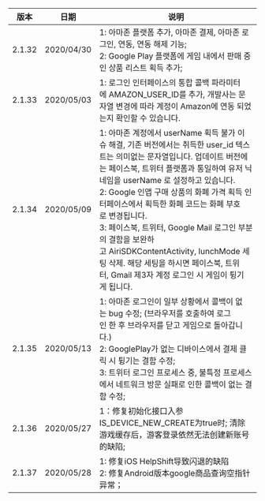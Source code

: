 |  版本   |  日期  |  说明 |
|  ----  | ----  |   ----  | 
| 2.1.32  | 2020/04/30 | 1: 아마존 플랫폼 추가, 아마존 결제, 아마존 로그인, 연동, 연동 해제 기능;<br>2: Google Play 플랫폼에 게임 내에서 판매 중인 상품 리스트 획득 추가;  |
| 2.1.33   | 2020/05/03 | 1: 로그인 인터페이스의 통합 콜백 파라미터에 AMAZON_USER_ID를 추가, 개발사는 문자열 변경에 따라 계정이 Amazon에 연동 되었는지 확인할 수 있습니다.  |
| 2.1.34   | 2020/05/09 | 1: 아마존 계정에서 userName 획득 불가 이슈 해결, 기존 버전에서는 취득한 user_id 텍스트는 의미없는 문자열입니다. 업데이트 버전에는 페이스북, 트위터 플랫폼과 통일하여 유저 닉네임을 userName 로 설정하고 있습니다.<br> 2: Google 인앱 구매 상품의 화폐 가격 획득 인터페이스에서 획득한 화폐 코드는 화폐 부호로 변경됩니다.<br> 3: 페이스북, 트위터, Google Mail 로그인 부분의 결함을 보완하고 AiriSDKContentActivity, lunchMode 세팅 삭제. 해당 세팅을 하시면 페이스북, 트위터, Gmail 제3자 계정 로그인 시 ​​게임이 튕기게 됩니다. |
| 2.1.35   | 2020/05/13 | 1: 아마존 로그인이 일부 상황에서 콜백이 없는 bug 수정; (브라우저를 호출하여 로그인 한 후 브라우저를 닫고 게임으로 돌아갑니다.) <br>2: GooglePlay가 없는 디바이스에서 결제 클릭 시 튕기는 결함 수정;<br>3: 트위터 로그인 프로세스 중, 불특정 프로세스에서 네트워크 방문 실패로 인한 콜백이 없는 결함 수정;  |
| 2.1.36  | 2020/05/27 | 1：修复初始化接口入参IS_DEVICE_NEW_CREATE为true时; 清除游戏缓存后，游客登录依然无法创建新账号的缺陷; |
| 2.1.37  | 2020/05/28 | 1: 修复iOS HelpShift导致闪退的缺陷<br>2: 修复Android版本google商品查询空指针异常； |
